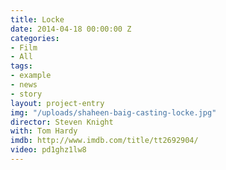 ```yaml
---
title: Locke
date: 2014-04-18 00:00:00 Z
categories:
- Film
- All
tags:
- example
- news
- story
layout: project-entry
img: "/uploads/shaheen-baig-casting-locke.jpg"
director: Steven Knight
with: Tom Hardy
imdb: http://www.imdb.com/title/tt2692904/
video: pd1ghz1lw8
---
```


